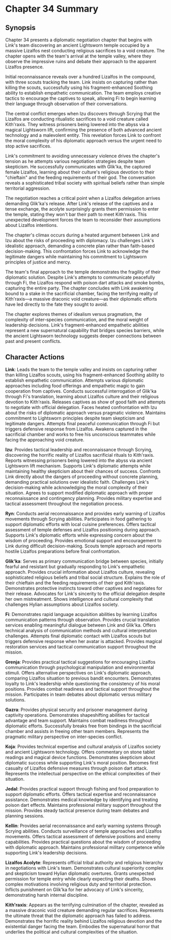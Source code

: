 # Chapter 34 Summary

## Synopsis

Chapter 34 presents a diplomatic negotiation chapter that begins with Link's team discovering an ancient Lightsworn temple occupied by a massive Lizalfos nest conducting religious sacrifices to a void creature. The chapter opens with the team's arrival at the temple valley, where they observe the impressive ruins and debate their approach to the apparent Lizalfos presence.

Initial reconnaissance reveals over a hundred Lizalfos in the compound, with three scouts tracking the team. Link insists on capturing rather than killing the scouts, successfully using his fragment-enhanced Soothing ability to establish empathetic communication. The team employs creative tactics to encourage the captives to speak, allowing Fi to begin learning their language through observation of their conversations.

The central conflict emerges when Izu discovers through Scrying that the Lizalfos are conducting ritualistic sacrifices to a void creature called Kith'raxis. They witness prisoners being lowered into the abyss via a magical Lightsworn lift, confirming the presence of both advanced ancient technology and a malevolent entity. This revelation forces Link to confront the moral complexity of his diplomatic approach versus the urgent need to stop active sacrifices.

Link's commitment to avoiding unnecessary violence drives the chapter's tension as he attempts various negotiation strategies despite team skepticism. He successfully communicates with Glik'ka, the captured female Lizalfos, learning about their culture's religious devotion to their "chieftain" and the feeding requirements of their god. The conversation reveals a sophisticated tribal society with spiritual beliefs rather than simple territorial aggression.

The negotiation reaches a critical point when a Lizalfos delegation arrives demanding Glik'ka's release. After Link's release of the captives and a tense exchange, the acolyte surprisingly grants them permission to enter the temple, stating they won't bar their path to meet Kith'raxis. This unexpected development forces the team to reconsider their assumptions about Lizalfos intentions.

The chapter's climax occurs during a heated argument between Link and Izu about the risks of proceeding with diplomacy. Izu challenges Link's idealistic approach, demanding a concrete plan rather than faith-based decision-making. This confrontation forces Link to acknowledge the legitimate dangers while maintaining his commitment to Lightsworn principles of justice and mercy.

The team's final approach to the temple demonstrates the fragility of their diplomatic solution. Despite Link's attempts to communicate peacefully through Fi, the Lizalfos respond with poison dart attacks and smoke bombs, capturing the entire party. The chapter concludes with Link awakening bound to a stake in the sacrificial chamber, facing the terrifying reality of Kith'raxis—a massive draconic void creature—as their diplomatic efforts have led directly to the fate they sought to avoid.

The chapter explores themes of idealism versus pragmatism, the complexity of inter-species communication, and the moral weight of leadership decisions. Link's fragment-enhanced empathetic abilities represent a new supernatural capability that bridges species barriers, while the ancient Lightsworn technology suggests deeper connections between past and present conflicts.

## Character Actions

**Link**: Leads the team to the temple valley and insists on capturing rather than killing Lizalfos scouts, using his fragment-enhanced Soothing ability to establish empathetic communication. Attempts various diplomatic approaches including food offerings and empathetic magic to gain cooperation from captives. Conducts successful interrogation of Glik'ka through Fi's translation, learning about Lizalfos culture and their religious devotion to Kith'raxis. Releases captives as show of good faith and attempts to negotiate with official delegation. Faces heated confrontation with Izu about the risks of diplomatic approach versus pragmatic violence. Maintains commitment to Lightsworn principles despite team skepticism and legitimate dangers. Attempts final peaceful communication through Fi but triggers defensive response from Lizalfos. Awakens captured in the sacrificial chamber and works to free his unconscious teammates while facing the approaching void creature.

**Izu**: Provides tactical leadership and reconnaissance through Scrying, discovering the horrific reality of Lizalfos sacrificial rituals to Kith'raxis. Reports witnessing prisoners being lowered into the abyss via ancient Lightsworn lift mechanism. Supports Link's diplomatic attempts while maintaining healthy skepticism about their chances of success. Confronts Link directly about the dangers of proceeding without concrete planning, demanding practical solutions over idealistic faith. Challenges Link's decision-making while acknowledging the moral complexity of their situation. Agrees to support modified diplomatic approach with proper reconnaissance and contingency planning. Provides military expertise and tactical assessment throughout the negotiation process.

**Ryn**: Conducts aerial reconnaissance and provides early warning of Lizalfos movements through Scrying abilities. Participates in food gathering to support diplomatic efforts with local cuisine preferences. Offers tactical assessment of temple defenses and Lizalfos positioning during approach. Supports Link's diplomatic efforts while expressing concern about the wisdom of proceeding. Provides emotional support and encouragement to Link during difficult decision-making. Scouts temple approach and reports hostile Lizalfos preparations before final confrontation.

**Glik'ka**: Serves as primary communication bridge between species, initially fearful and resistant but gradually responding to Link's empathetic approach. Provides crucial information about Lizalfos culture, revealing sophisticated religious beliefs and tribal social structure. Explains the role of their chieftain and the feeding requirements of their god Kith'raxis. Demonstrates protective instincts toward other captives and negotiates for their release. Advocates for Link's sincerity to the official delegation despite her own mistreatment. Shows intelligence and cultural complexity that challenges Hylian assumptions about Lizalfos society.

**Fi**: Demonstrates rapid language acquisition abilities by learning Lizalfos communication patterns through observation. Provides crucial translation services enabling meaningful dialogue between Link and Glik'ka. Offers technical analysis of communication methods and cultural interpretation challenges. Attempts final diplomatic contact with Lizalfos scouts but triggers defensive response when her avatar is attacked. Provides magical restoration services and tactical communication support throughout the mission.

**Grenja**: Provides practical tactical suggestions for encouraging Lizalfos communication through psychological manipulation and environmental stimuli. Offers alternative perspectives on Link's diplomatic approach, comparing Lizalfos situation to previous bandit encounters. Demonstrates loyalty to Link's leadership while questioning the consistency of his moral positions. Provides combat readiness and tactical support throughout the mission. Participates in team debates about diplomatic versus military solutions.

**Gazra**: Provides physical security and prisoner management during captivity operations. Demonstrates shapeshifting abilities for tactical advantage and team support. Maintains combat readiness throughout diplomatic efforts. Successfully breaks free from bindings in the sacrificial chamber and assists in freeing other team members. Represents the pragmatic military perspective on inter-species conflict.

**Koja**: Provides technical expertise and cultural analysis of Lizalfos society and ancient Lightsworn technology. Offers commentary on stone tablet readings and magical device functions. Demonstrates skepticism about diplomatic success while supporting Link's moral position. Becomes first casualty of Lizalfos defensive measures through poison dart attack. Represents the intellectual perspective on the ethical complexities of their situation.

**Jedal**: Provides practical support through fishing and food preparation to support diplomatic efforts. Offers tactical expertise and reconnaissance assistance. Demonstrates medical knowledge by identifying and treating poison dart effects. Maintains professional military support throughout the mission. Provides steady tactical presence during team debates and planning sessions.

**Kellin**: Provides aerial reconnaissance and early warning systems through Scrying abilities. Conducts surveillance of temple approaches and Lizalfos movements. Offers tactical assessment of defensive positions and enemy capabilities. Provides practical questions about the wisdom of proceeding with diplomatic approach. Maintains professional military competence while supporting Link's leadership decisions.

**Lizalfos Acolyte**: Represents official tribal authority and religious hierarchy in negotiations with Link's team. Demonstrates cultural superiority complex and skepticism toward Hylian diplomatic overtures. Grants unexpected permission for temple entry while clearly expecting their deaths. Shows complex motivations involving religious duty and territorial protection. Inflicts punishment on Glik'ka for her advocacy of Link's sincerity, demonstrating harsh internal discipline.

**Kith'raxis**: Appears as the terrifying culmination of the chapter, revealed as a massive draconic void creature demanding regular sacrifices. Represents the ultimate threat that the diplomatic approach has failed to address. Demonstrates the horrific reality behind Lizalfos religious devotion and the existential danger facing the team. Embodies the supernatural horror that underlies the political and cultural complexities of the situation.
